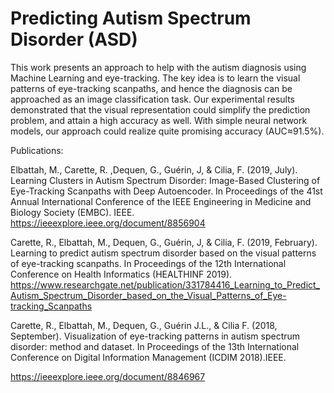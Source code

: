 # Predicting Autism Spectrum Disorder (ASD)
This work presents an approach to help with the autism diagnosis using Machine Learning and eye-tracking. The key idea is to learn the visual patterns of eye-tracking scanpaths, and hence the diagnosis can be approached as an image classification task. Our experimental results demonstrated that the visual representation could simplify the prediction problem, and attain a high accuracy as well. With simple neural network models, our approach could realize quite promising accuracy (AUC≈91.5%).

Publications:

Elbattah, M., Carette, R. ,Dequen, G., Guérin, J, & Cilia, F. (2019, July). Learning Clusters in Autism Spectrum Disorder: Image-Based Clustering of Eye-Tracking Scanpaths with Deep Autoencoder. In Proceedings of the 41st Annual International Conference of the IEEE Engineering in Medicine and Biology Society (EMBC). IEEE.
https://ieeexplore.ieee.org/document/8856904

Carette, R., Elbattah, M., Dequen, G., Guérin, J, & Cilia, F. (2019, February). Learning to predict autism spectrum disorder based on the visual patterns of eye-tracking scanpaths. In Proceedings of the 12th International Conference on Health Informatics (HEALTHINF 2019). https://www.researchgate.net/publication/331784416_Learning_to_Predict_Autism_Spectrum_Disorder_based_on_the_Visual_Patterns_of_Eye-tracking_Scanpaths

Carette, R., Elbattah, M., Dequen, G., Guérin J.L., & Cilia F. (2018, September). Visualization of eye-tracking patterns in autism spectrum disorder: method and dataset. In Proceedings of the 13th International Conference on Digital Information Management (ICDIM 2018).IEEE.

https://ieeexplore.ieee.org/document/8846967
